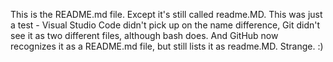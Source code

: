This is the README.md file. Except it's still called readme.MD. This was just a test - Visual Studio Code didn't pick up on the name difference, Git didn't see it as two different files, although bash does. And GitHub now recognizes it as a README.md file, but still lists it as readme.MD. Strange. :)
